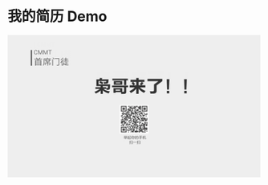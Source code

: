 

# 我的简历 Demo

![Image of Yaktocat](https://raw.githubusercontent.com/dongwenxiao/about-me/master/src/banner.jpg)